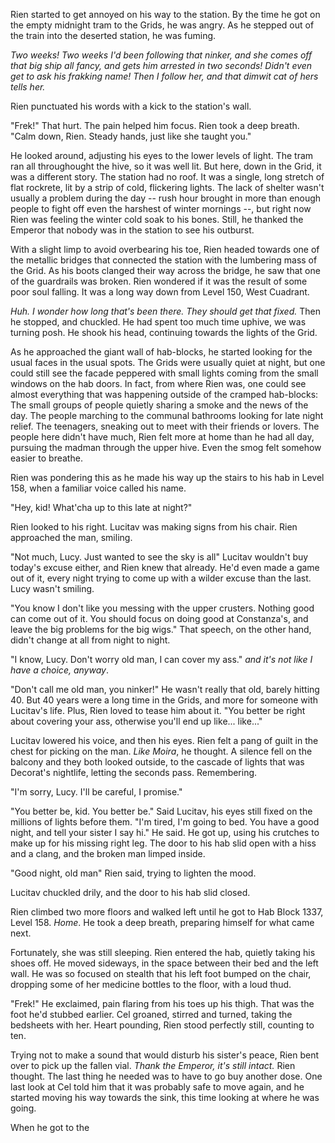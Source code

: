 Rien started to get annoyed on his way to the station. By the time he got on the empty midnight tram to the Grids, he was angry. As he stepped out of the train into the deserted station, he was fuming.

_Two weeks! Two weeks I'd been following that ninker, and she comes off that big ship all fancy, and gets him arrested in two seconds! Didn't even get to ask his frakking name! Then I follow her, and that dimwit cat of hers tells her._

Rien punctuated his words with a kick to the station's wall.

"Frek!" That hurt. The pain helped him focus. Rien took a deep breath. "Calm down, Rien. Steady hands, just like she taught you."

He looked around, adjusting his eyes to the lower levels of light. The tram ran all throughought the hive, so it was well lit. But here, down in the Grid, it was a different story. The station had no roof. It was a single, long stretch of flat rockrete, lit by a strip of cold, flickering lights. The lack of shelter wasn't usually a problem during the day -- rush hour brought in more than enough people to fight off even the harshest of winter mornings --, but right now Rien was feeling the winter cold soak to his bones. Still, he thanked the Emperor that nobody was in the station to see his outburst. 

With a slight limp to avoid overbearing his toe, Rien headed towards one of the metallic bridges that connected the station with the lumbering mass of the Grid. As his boots clanged their way across the bridge, he saw that one of the guardrails was broken. Rien wondered if it was the result of some poor soul falling. It was a long way down from Level 150, West Cuadrant. 

_Huh. I wonder how long that's been there. They should get that fixed._ Then he stopped, and chuckled. He had spent too much time uphive, we was turning posh. He shook his head, continuing towards the lights of the Grid.

As he approached the giant wall of hab-blocks, he started looking for the usual faces in the usual spots. The Grids were usually quiet at night, but one could still see the facade peppered with small lights coming from the small windows on the hab doors. In fact, from where Rien was, one could see almost everything that was happening outside of the cramped hab-blocks: The small groups of people quietly sharing a smoke and the news of the day. The people marching to the communal bathrooms looking for late night relief. The teenagers, sneaking out to meet with their friends or lovers. The people here didn't have much, Rien felt more at home than he had all day, pursuing the madman through the upper hive. Even the smog felt somehow easier to breathe.

Rien was pondering this as he made his way up the stairs to his hab in Level 158, when a familiar voice called his name.

"Hey, kid! What'cha up to this late at night?"

Rien looked to his right. Lucitav was making signs from his chair. Rien approached the man, smiling. 

"Not much, Lucy. Just wanted to see the sky is all" Lucitav wouldn't buy today's excuse either, and Rien knew that already. He'd even made a game out of it, every night trying to come up with a wilder excuse than the last. Lucy wasn't smiling.

"You know I don't like you messing with the upper crusters. Nothing good can come out of it. You should focus on doing good at Constanza's, and leave the big problems for the big wigs." That speech, on the other hand, didn't change at all from night to night.

"I know, Lucy. Don't worry old man, I can cover my ass." _and it's not like I have a choice, anyway_.

"Don't call me old man, you ninker!" He wasn't really that old, barely hitting 40. But 40 years were a long time in the Grids, and more for someone with Lucitav's life. Plus, Rien loved to tease him about it. "You better be right about covering your ass, otherwise you'll end up like... like..."

Lucitav lowered his voice, and then his eyes. Rien felt a pang of guilt in the chest for picking on the man. _Like Moira_, he thought. A silence fell on the balcony and they both looked outside, to the cascade of lights that was Decorat's nightlife, letting the seconds pass. Remembering.

"I'm sorry, Lucy. I'll be careful, I promise."

"You better be, kid. You better be." Said Lucitav, his eyes still fixed on the millions of lights before them. "I'm tired, I'm going to bed. You have a good night, and tell your sister I say hi." He said. He got up, using his crutches to make up for his missing right leg. The door to his hab slid open with a hiss and a clang, and the broken man limped inside.

"Good night, old man" Rien said, trying to lighten the mood.

Lucitav chuckled drily, and the door to his hab slid closed.

Rien climbed two more floors and walked left until he got to Hab Block 1337, Level 158. _Home_. He took a deep breath, preparing himself for what came next.

Fortunately, she was still sleeping. Rien entered the hab, quietly taking his shoes off. He moved sideways, in the space between their bed and the left wall. He was so focused on stealth that his left foot bumped on the chair, dropping some of her medicine bottles to the floor, with a loud thud. 

"Frek!" He exclaimed, pain flaring from his toes up his thigh. That was the foot he'd stubbed earlier. Cel groaned, stirred and turned, taking the bedsheets with her. Heart pounding, Rien stood perfectly still, counting to ten.

Trying not to make a sound that would disturb his sister's peace, Rien bent over to pick up the fallen vial. _Thank the Emperor, it's still intact._ Rien thought. The last thing he needed was to have to go buy another dose. One last look at Cel told him that it was probably safe to move again, and he started moving his way towards the sink, this time looking at where he was going.

When he got to the 